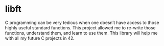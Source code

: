 # libft

C programming can be very tedious when one doesn’t have access to those highly useful standard functions. This project allowed me to re-write those functions, understand them, and learn to use them. This library will help me with all my future C projects in 42.

